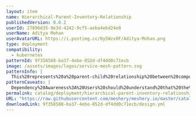 ```yaml
---
layout: item
name: Hierarchical-Parent-Inventory-Relationship
publishedVersion: 0.0.2
userId: 27896d35-9e3d-4242-9cf5-aeba4ebd24e8
userName: Aditya Mohan
userAvatarURL: https://i.postimg.cc/0y5Wzx0F/Aditya-Mohan.png
type: deployment
compatibility:
  - kubernetes
patternId: 9f358588-ba37-4ebe-852d-df4dd0c71ecb
image: /assets/images/logos/service-mesh-pattern.svg
patternInfo: |
  This%20represents%20a%20parent-child%20relationship%20between%20components%2C%20where%20one%20component%20is%20a%20dependency%20of%20another.%20Parent-child%20relationships%20show%20clear%20lineage%2C%20similar%20to%20a%20family%20tree.%0A%0AIn%20this%20design%2C%20the%20namespace%20serves%20as%20a%20parent%20to%20the%20config%20map%20and%20role.
patternCaveats: |
  Dependency%20Awareness%3A%20Users%20should%20understand%20that%20the%20child%20components%20(e.g.%2C%20config%20maps%2C%20roles)%20depend%20on%20the%20parent%20(e.g.%2C%20namespace).%20If%20the%20parent%20component%20is%20deleted%20or%20modified%2C%20it%20will%20affect%20the%20child%20components.%0A%0A
permalink: catalog/deployment/hierarchical-parent-inventory-relationship-9f358588-ba37-4ebe-852d-df4dd0c71ecb.html
URL: "https://raw.githubusercontent.com/meshery/meshery.io/master/catalog/9f358588-ba37-4ebe-852d-df4dd0c71ecb/0.0.2/design.yml"
downloadLink: 9f358588-ba37-4ebe-852d-df4dd0c71ecb/design.yml
---
```

